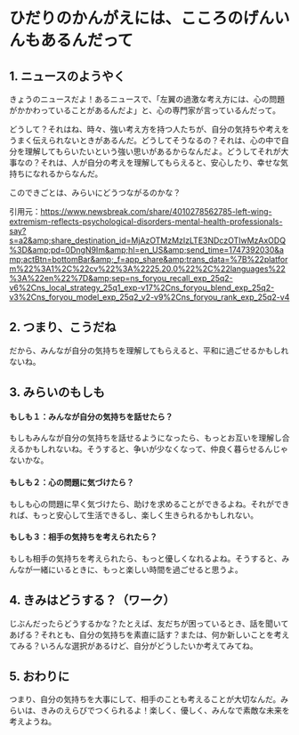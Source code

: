 # ひだりのかんがえには、こころのげんいんもあるんだって

## 1. ニュースのようやく
きょうのニュースだよ！あるニュースで、「左翼の過激な考え方には、心の問題がかかわっていることがあるんだよ」と、心の専門家が言っているんだって。

どうして？それはね、時々、強い考え方を持つ人たちが、自分の気持ちや考えをうまく伝えられないときがあるんだ。どうしてそうなるの？それは、心の中で自分を理解してもらいたいという強い思いがあるからなんだよ。どうしてそれが大事なの？それは、人が自分の考えを理解してもらえると、安心したり、幸せな気持ちになれるからなんだ。

このできごとは、みらいにどうつながるのかな？

引用元：https://www.newsbreak.com/share/4010278562785-left-wing-extremism-reflects-psychological-disorders-mental-health-professionals-say?s=a2&amp;share_destination_id=MjAzOTMzMzIzLTE3NDczOTIwMzAxODQ%3D&amp;pd=0DngN9Im&amp;hl=en_US&amp;send_time=1747392030&amp;actBtn=bottomBar&amp;_f=app_share&amp;trans_data=%7B%22platform%22%3A1%2C%22cv%22%3A%2225.20.0%22%2C%22languages%22%3A%22en%22%7D&amp;sep=ns_foryou_recall_exp_25q2-v6%2Cns_local_strategy_25q1_exp-v17%2Cns_foryou_blend_exp_25q2-v3%2Cns_foryou_model_exp_25q2_v2-v9%2Cns_foryou_rank_exp_25q2-v4

## 2. つまり、こうだね
だから、みんなが自分の気持ちを理解してもらえると、平和に過ごせるかもしれないね。

## 3. みらいのもしも
#### もしも１：みんなが自分の気持ちを話せたら？
もしもみんなが自分の気持ちを話せるようになったら、もっとお互いを理解し合えるかもしれないね。そうすると、争いが少なくなって、仲良く暮らせるんじゃないかな。

#### もしも２：心の問題に気づけたら？
もしも心の問題に早く気づけたら、助けを求めることができるよね。それができれば、もっと安心して生活できるし、楽しく生きられるかもしれない。

#### もしも３：相手の気持ちを考えられたら？
もしも相手の気持ちを考えられたら、もっと優しくなれるよね。そうすると、みんなが一緒にいるときに、もっと楽しい時間を過ごせると思うよ。

## 4. きみはどうする？（ワーク）
じぶんだったらどうするかな？たとえば、友だちが困っているとき、話を聞いてあげる？それとも、自分の気持ちを素直に話す？または、何か新しいことを考えてみる？いろんな選択があるけど、自分がどうしたいか考えてみてね。

## 5. おわりに
つまり、自分の気持ちを大事にして、相手のことも考えることが大切なんだ。みらいは、きみのえらびでつくられるよ！楽しく、優しく、みんなで素敵な未来を考えようね。
